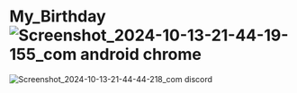# My_Birthday ![Screenshot_2024-10-13-21-44-19-155_com android chrome](https://github.com/user-attachments/assets/cd8722df-d2dc-4a29-b51c-db0043c01196)
![Screenshot_2024-10-13-21-44-44-218_com discord](https://github.com/user-attachments/assets/df223970-33e3-4328-889f-7441dbb675fe)
